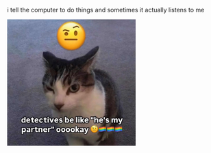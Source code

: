 i tell the computer to do things and sometimes it actually listens to me
<!--START_SECTION:update_image-->
<img src=https://raw.githubusercontent.com/sneakykestrel/sneakykestrel/main/.github/images/my-partner.png height="" width="300" align=left alt=kitty />
<!--END_SECTION:update_image-->

